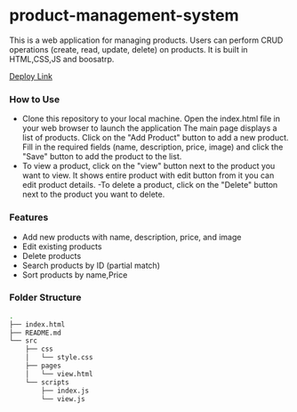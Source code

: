 # product-management-system

This is a web application for managing products. Users can perform CRUD operations (create, read, update, delete) on products. It is built in HTML,CSS,JS and boosatrp.

[Deploy Link](https://feature-product-system--classy-sprinkles-e33b44.netlify.app/)

### How to Use

- Clone this repository to your local machine. Open the index.html file in your web browser to launch the application
The main page displays a list of products. Click on the "Add Product" button to add a new product. Fill in the required fields (name, description, price, image) and click the "Save" button to add the product to the list.
- To view a product, click on the "view" button next to the product you want to view. It shows entire product with edit button from it you can edit product details.
-To delete a product, click on the "Delete" button next to the product you want to delete.

### Features

- Add new products with name, description, price, and image
- Edit existing products
- Delete products
- Search products by ID (partial match)
- Sort products by name,Price

### Folder Structure

```sh
.
├── index.html
├── README.md
└── src
    ├── css
    │   └── style.css
    ├── pages
    │   └── view.html
    └── scripts
        ├── index.js
        └── view.js

```
